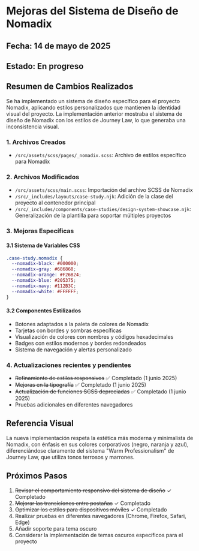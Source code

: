 # Mejoras del Sistema de Diseño de Nomadix

## Fecha: 14 de mayo de 2025
## Estado: En progreso

## Resumen de Cambios Realizados

Se ha implementado un sistema de diseño específico para el proyecto Nomadix, aplicando estilos personalizados que mantienen la identidad visual del proyecto. La implementación anterior mostraba el sistema de diseño de Nomadix con los estilos de Journey Law, lo que generaba una inconsistencia visual.

### 1. Archivos Creados
- `/src/assets/scss/pages/_nomadix.scss`: Archivo de estilos específico para Nomadix

### 2. Archivos Modificados
- `/src/assets/scss/main.scss`: Importación del archivo SCSS de Nomadix
- `/src/_includes/layouts/case-study.njk`: Adición de la clase del proyecto al contenedor principal
- `/src/_includes/components/case-studies/design-system-showcase.njk`: Generalización de la plantilla para soportar múltiples proyectos

### 3. Mejoras Específicas

#### 3.1 Sistema de Variables CSS
```scss
.case-study.nomadix {
  --nomadix-black: #000000;
  --nomadix-gray: #686868;
  --nomadix-orange: #F26B24;
  --nomadix-blue: #205375;
  --nomadix-navy: #112B3C;
  --nomadix-white: #FFFFFF;
}
```

#### 3.2 Componentes Estilizados
- Botones adaptados a la paleta de colores de Nomadix
- Tarjetas con bordes y sombras específicas
- Visualización de colores con nombres y códigos hexadecimales
- Badges con estilos modernos y bordes redondeados
- Sistema de navegación y alertas personalizado

### 4. Actualizaciones recientes y pendientes
- ~~Refinamiento de estilos responsivos~~ ✅ Completado (1 junio 2025)
- ~~Mejoras en la tipografía~~ ✅ Completado (1 junio 2025)
- ~~Actualización de funciones SCSS depreciadas~~ ✅ Completado (1 junio 2025)
- Pruebas adicionales en diferentes navegadores

## Referencia Visual
La nueva implementación respeta la estética más moderna y minimalista de Nomadix, con énfasis en sus colores corporativos (negro, naranja y azul), diferenciándose claramente del sistema "Warm Professionalism" de Journey Law, que utiliza tonos terrosos y marrones.

## Próximos Pasos
1. ~~Revisar el comportamiento responsivo del sistema de diseño~~ ✓ Completado
2. ~~Mejorar las transiciones entre pestañas~~ ✓ Completado
3. ~~Optimizar los estilos para dispositivos móviles~~ ✓ Completado
4. Realizar pruebas en diferentes navegadores (Chrome, Firefox, Safari, Edge)
5. Añadir soporte para tema oscuro
4. Considerar la implementación de temas oscuros específicos para el proyecto
